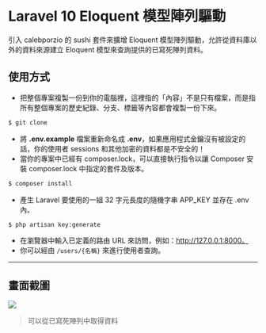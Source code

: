 # Laravel 10 Eloquent 模型陣列驅動

引入 calebporzio 的 sushi 套件來擴增 Eloquent 模型陣列驅動，允許從資料庫以外的資料來源建立 Eloquent 模型來查詢提供的已寫死陣列資料。

## 使用方式
- 把整個專案複製一份到你的電腦裡，這裡指的「內容」不是只有檔案，而是指所有整個專案的歷史紀錄、分支、標籤等內容都會複製一份下來。
```sh
$ git clone
```
- 將 __.env.example__ 檔案重新命名成 __.env__，如果應用程式金鑰沒有被設定的話，你的使用者 sessions 和其他加密的資料都是不安全的！
- 當你的專案中已經有 composer.lock，可以直接執行指令以讓 Composer 安裝 composer.lock 中指定的套件及版本。
```sh
$ composer install
```
- 產生 Laravel 要使用的一組 32 字元長度的隨機字串 APP_KEY 並存在 .env 內。
```sh
$ php artisan key:generate
```
- 在瀏覽器中輸入已定義的路由 URL 來訪問，例如：http://127.0.0.1:8000。
- 你可以經由 `/users/{名稱}` 來進行使用者查詢。

----

## 畫面截圖
![](https://i.imgur.com/1zNonMb.png)
> 可以從已寫死陣列中取得資料
